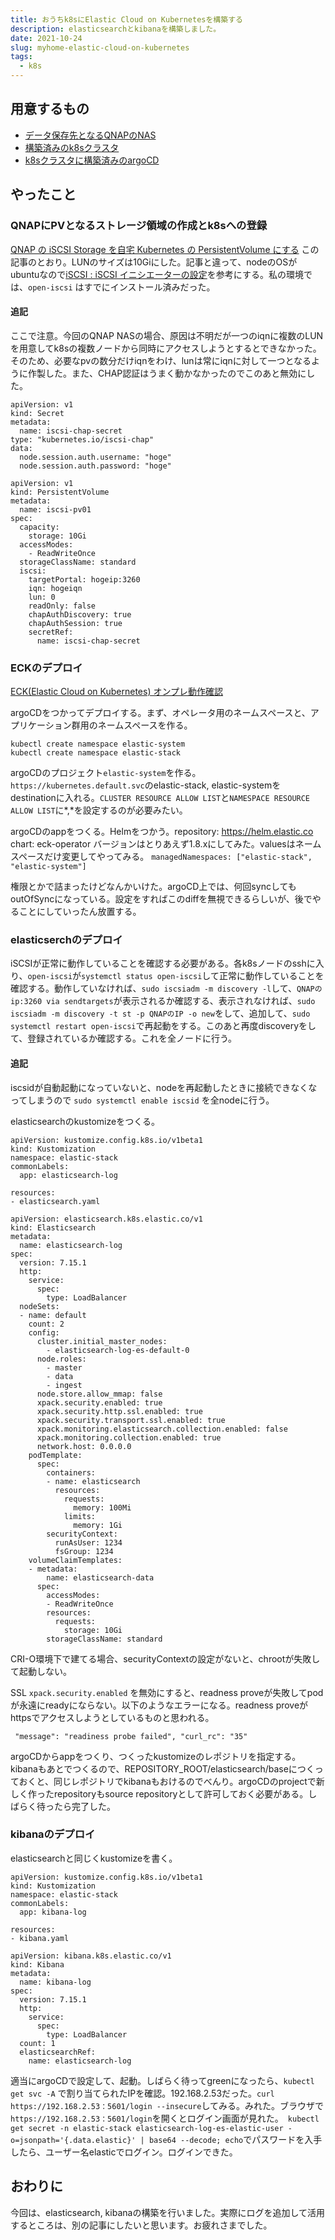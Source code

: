 ```yaml
---
title: おうちk8sにElastic Cloud on Kubernetesを構築する
description: elasticsearchとkibanaを構築しました。
date: 2021-10-24
slug: myhome-elastic-cloud-on-kubernetes
tags:
  - k8s
---
```

## 用意するもの
- [データ保存先となるQNAPのNAS](https://blog.pinfort.me/posts/qnap-nas-10G)
- [構築済みのk8sクラスタ](https://blog.pinfort.me/categories/raspberry-pi-4-k8s)
- [k8sクラスタに構築済みのargoCD](https://blog.pinfort.me/posts/raspberry-pi-4-k8s-4)

## やったこと

### QNAPにPVとなるストレージ領域の作成とk8sへの登録
[QNAP の iSCSI Storage を自宅 Kubernetes の PersistentVolume にする](http://qiita.com/suzuyui/items/0efa505f3db03390f181)
この記事のとおり。LUNのサイズは10Giにした。記事と違って、nodeのOSがubuntuなので[iSCSI : iSCSI イニシエーターの設定](https://www.server-world.info/query?os=Ubuntu_20.04&p=iscsi&f=3)を参考にする。私の環境では、`open-iscsi` はすでにインストール済みだった。

#### 追記

ここで注意。今回のQNAP NASの場合、原因は不明だが一つのiqnに複数のLUNを用意してk8sの複数ノードから同時にアクセスしようとするとできなかった。そのため、必要なpvの数分だけiqnをわけ、lunは常にiqnに対して一つとなるように作製した。また、CHAP認証はうまく動かなかったのでこのあと無効にした。

```
apiVersion: v1
kind: Secret
metadata:
  name: iscsi-chap-secret
type: "kubernetes.io/iscsi-chap"
data:
  node.session.auth.username: "hoge"
  node.session.auth.password: "hoge"
```

```
apiVersion: v1
kind: PersistentVolume
metadata:
  name: iscsi-pv01
spec:
  capacity:
    storage: 10Gi
  accessModes:
    - ReadWriteOnce
  storageClassName: standard
  iscsi:
    targetPortal: hogeip:3260
    iqn: hogeiqn
    lun: 0
    readOnly: false
    chapAuthDiscovery: true
    chapAuthSession: true
    secretRef:
      name: iscsi-chap-secret

```

### ECKのデプロイ

[ECK(Elastic Cloud on Kubernetes) オンプレ動作確認](https://qiita.com/suzuyui/items/365fa09fc7c065fa642d)

argoCDをつかってデプロイする。まず、オペレータ用のネームスペースと、アプリケーション群用のネームスペースを作る。

```
kubectl create namespace elastic-system
kubectl create namespace elastic-stack
```

argoCDのプロジェクト`elastic-system`を作る。`https://kubernetes.default.svc`のelastic-stack, elastic-systemをdestinationに入れる。`CLUSTER RESOURCE ALLOW LIST`と`NAMESPACE RESOURCE ALLOW LIST`に\*,\*を設定するのが必要みたい。

argoCDのappをつくる。Helmをつかう。repository: https://helm.elastic.co chart: eck-operator バージョンはとりあえず1.8.xにしてみた。valuesはネームスペースだけ変更してやってみる。 `managedNamespaces: ["elastic-stack", "elastic-system"]`

権限とかで詰まったけどなんかいけた。argoCD上では、何回syncしてもoutOfSyncになっている。設定をすればこのdiffを無視できるらしいが、後でやることにしていったん放置する。

### elasticserchのデプロイ

iSCSIが正常に動作していることを確認する必要がある。各k8sノードのsshに入り、`open-iscsi`が`systemctl status open-iscsi`して正常に動作していることを確認する。動作していなければ、`sudo iscsiadm -m discovery -l`して、`QNAPのip:3260 via sendtargets`が表示されるか確認する、表示されなければ、`sudo iscsiadm -m discovery -t st -p QNAPのIP -o new`をして、追加して、`sudo systemctl restart open-iscsi`で再起動をする。このあと再度discoveryをして、登録されているか確認する。これを全ノードに行う。

#### 追記

iscsidが自動起動になっていないと、nodeを再起動したときに接続できなくなってしまうので `sudo systemctl enable iscsid` を全nodeに行う。


elasticsearchのkustomizeをつくる。

```
apiVersion: kustomize.config.k8s.io/v1beta1
kind: Kustomization
namespace: elastic-stack
commonLabels:
  app: elasticsearch-log

resources:
- elasticsearch.yaml

```

```
apiVersion: elasticsearch.k8s.elastic.co/v1
kind: Elasticsearch
metadata:
  name: elasticsearch-log
spec:
  version: 7.15.1
  http:
    service:
      spec:
        type: LoadBalancer
  nodeSets:
  - name: default
    count: 2
    config:
      cluster.initial_master_nodes:
        - elasticsearch-log-es-default-0
      node.roles:
        - master
        - data
        - ingest
      node.store.allow_mmap: false
      xpack.security.enabled: true
      xpack.security.http.ssl.enabled: true
      xpack.security.transport.ssl.enabled: true
      xpack.monitoring.elasticsearch.collection.enabled: false
      xpack.monitoring.collection.enabled: true
      network.host: 0.0.0.0
    podTemplate:
      spec:
        containers:
        - name: elasticsearch
          resources:
            requests:
              memory: 100Mi
            limits:
              memory: 1Gi
        securityContext:
          runAsUser: 1234
          fsGroup: 1234
    volumeClaimTemplates:
    - metadata:
        name: elasticsearch-data
      spec:
        accessModes:
        - ReadWriteOnce
        resources:
          requests:
            storage: 10Gi
        storageClassName: standard
```

CRI-O環境下で建てる場合、securityContextの設定がないと、chrootが失敗して起動しない。

SSL `xpack.security.enabled` を無効にすると、readness proveが失敗してpodが永遠にreadyにならない。以下のようなエラーになる。readness proveがhttpsでアクセスしようとしているものと思われる。

```
 "message": "readiness probe failed", "curl_rc": "35"
```

argoCDからappをつくり、つくったkustomizeのレポジトリを指定する。kibanaもあとでつくるので、REPOSITORY_ROOT/elasticsearch/baseにつくっておくと、同じレポジトリでkibanaもおけるのでべんり。argoCDのprojectで新しく作ったrepositoryもsource repositoryとして許可しておく必要がある。しばらく待ったら完了した。

### kibanaのデプロイ

elasticsearchと同じくkustomizeを書く。

```
apiVersion: kustomize.config.k8s.io/v1beta1
kind: Kustomization
namespace: elastic-stack
commonLabels:
  app: kibana-log

resources:
- kibana.yaml
```

```
apiVersion: kibana.k8s.elastic.co/v1
kind: Kibana
metadata:
  name: kibana-log
spec:
  version: 7.15.1
  http:
    service:
      spec:
        type: LoadBalancer
  count: 1
  elasticsearchRef:
    name: elasticsearch-log
```

適当にargoCDで設定して、起動。しばらく待ってgreenになったら、`kubectl get svc -A` で割り当てられたIPを確認。192.168.2.53だった。`curl https://192.168.2.53：5601/login --insecure`してみる。みれた。ブラウザで`https://192.168.2.53：5601/login`を開くとログイン画面が見れた。` kubectl get secret -n elastic-stack elasticsearch-log-es-elastic-user -o=jsonpath='{.data.elastic}' | base64 --decode; echo`でパスワードを入手したら、ユーザー名elasticでログイン。ログインできた。

## おわりに
今回は、elasticsearch, kibanaの構築を行いました。実際にログを追加して活用するところは、別の記事にしたいと思います。お疲れさまでした。
